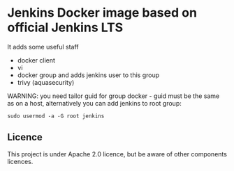 # Jenkins Docker image based on official Jenkins LTS 

It adds some useful staff

- docker client
- vi 
- docker group and adds jenkins user to this group
- trivy (aquasecurity)

WARNING: you need tailor guid for group docker - guid must be the same as on a host, alternatively you can add jenkins to root group:

`sudo usermod -a -G root jenkins`

## Licence
 
This project is under Apache 2.0 licence, but be aware of other components licences.

